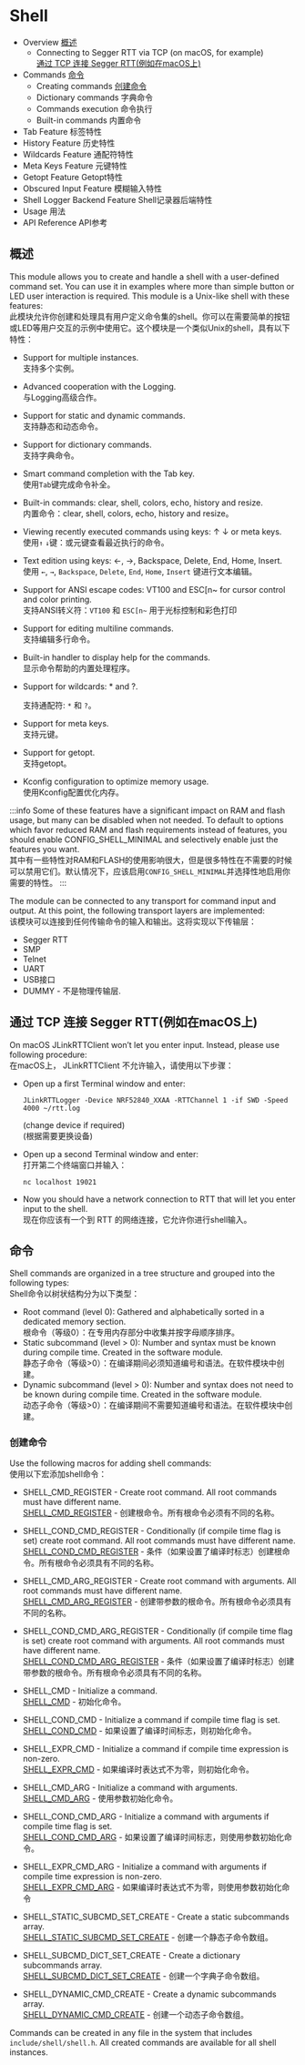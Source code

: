 # Shell

* Overview [概述](#overview)
  - Connecting to Segger RTT via TCP (on macOS, for example)  
    [通过 TCP 连接 Segger RTT(例如在macOS上)](#ctsrvt)
* Commands [命令](#commands)
  - Creating commands
    [创建命令](#createcommands)
  - Dictionary commands
    字典命令
  - Commands execution
    命令执行
  - Built-in commands
    内置命令
* Tab Feature 标签特性
* History Feature 历史特性
* Wildcards Feature 通配符特性
* Meta Keys Feature 元键特性
* Getopt Feature Getopt特性
* Obscured Input Feature 模糊输入特性
* Shell Logger Backend Feature Shell记录器后端特性
* Usage 用法
* API Reference API参考

## <span id="overview">概述</span>

This module allows you to create and handle a shell with a user-defined command set. You can use it in examples where more than simple button or LED user interaction is required. This module is a Unix-like shell with these features:  
此模块允许你创建和处理具有用户定义命令集的shell。你可以在需要简单的按钮或LED等用户交互的示例中使用它。这个模块是一个类似Unix的shell，具有以下特性：

* Support for multiple instances.  
    支持多个实例。
* Advanced cooperation with the Logging.  
    与Logging高级合作。
* Support for static and dynamic commands.  
    支持静态和动态命令。
* Support for dictionary commands.  
    支持字典命令。
* Smart command completion with the Tab key.  
    使用`Tab`键完成命令补全。
* Built-in commands: clear, shell, colors, echo, history and resize.  
    内置命令：clear, shell, colors, echo, history and resize。
* Viewing recently executed commands using keys: ↑ ↓ or meta keys.  
    使用`↑` `↓`键：或元键查看最近执行的命令。
* Text edition using keys: ←, →, Backspace, Delete, End, Home, Insert.  
    使用 `←`, `→`, `Backspace`, `Delete`, `End`, `Home`, `Insert` 键进行文本编辑。  
* Support for ANSI escape codes: VT100 and ESC[n~ for cursor control and color printing.  
    支持ANSI转义符：`VT100` 和 `ESC[n~` 用于光标控制和彩色打印
* Support for editing multiline commands.  
    支持编辑多行命令。
* Built-in handler to display help for the commands.  
    显示命令帮助的内置处理程序。
* Support for wildcards: * and ?.  

    支持通配符: `*` 和 `?`。
* Support for meta keys.  
    支持元键。
* Support for getopt.  
    支持getopt。
* Kconfig configuration to optimize memory usage.  
   使用Kconfig配置优化内存。

:::info
 Some of these features have a significant impact on RAM and flash usage, but many can be disabled when not needed. To default to options which favor reduced RAM and flash requirements instead of features, you should enable CONFIG_SHELL_MINIMAL and selectively enable just the features you want.  
 其中有一些特性对RAM和FLASH的使用影响很大，但是很多特性在不需要的时候可以禁用它们。默认情况下，应该启用`CONFIG_SHELL_MINIMAL`并选择性地启用你需要的特性。
:::

The module can be connected to any transport for command input and output. At this point, the following transport layers are implemented:  
该模块可以连接到任何传输命令的输入和输出。这将实现以下传输层：

* Segger RTT
* SMP
* Telnet
* UART
* USB接口
* DUMMY - 不是物理传输层.

## <span id="ctsrvt">通过 TCP 连接 Segger RTT(例如在macOS上)</span>

On macOS JLinkRTTClient won’t let you enter input. Instead, please use following procedure:  
在macOS上， JLinkRTTClient 不允许输入，请使用以下步骤：

* Open up a first Terminal window and enter:  
  ```
  JLinkRTTLogger -Device NRF52840_XXAA -RTTChannel 1 -if SWD -Speed 4000 ~/rtt.log
  ```
  (change device if required)  
  (根据需要更换设备)

* Open up a second Terminal window and enter:  
  打开第二个终端窗口并输入：
  ```
  nc localhost 19021
  ```

* Now you should have a network connection to RTT that will let you enter input to the shell.  
  现在你应该有一个到 RTT 的网络连接，它允许你进行shell输入。

## <span id="commands">命令</span>

Shell commands are organized in a tree structure and grouped into the following types:  
Shell命令以树状结构分为以下类型：

* Root command (level 0): Gathered and alphabetically sorted in a dedicated memory section.  
    根命令（等级0）：在专用内存部分中收集并按字母顺序排序。
* Static subcommand (level > 0): Number and syntax must be known during compile time. Created in the software module.  
    静态子命令（等级>0）：在编译期间必须知道编号和语法。在软件模块中创建。
* Dynamic subcommand (level > 0): Number and syntax does not need to be known during compile time. Created in the software module.  
    动态子命令（等级>0）：在编译期间不需要知道编号和语法。在软件模块中创建。

### <span id="createcommands">创建命令</span>

Use the following macros for adding shell commands:  
使用以下宏添加shell命令：

* SHELL_CMD_REGISTER - Create root command. All root commands must have different name.  
  [SHELL_CMD_REGISTER](https://docs.zephyrproject.org/2.7.0/reference/shell/index.html#c.SHELL_CMD_REGISTER) - 创建根命令。所有根命令必须有不同的名称。

* SHELL_COND_CMD_REGISTER - Conditionally (if compile time flag is set) create root command. All root commands must have different name.  
  [SHELL_COND_CMD_REGISTER](https://docs.zephyrproject.org/2.7.0/reference/shell/index.html#c.SHELL_COND_CMD_REGISTER) - 条件（如果设置了编译时标志）创建根命令。所有根命令必须具有不同的名称。

* SHELL_CMD_ARG_REGISTER - Create root command with arguments. All root commands must have different name.  
  [SHELL_CMD_ARG_REGISTER](https://docs.zephyrproject.org/2.7.0/reference/shell/index.html#c.SHELL_CMD_ARG_REGISTER) - 创建带参数的根命令。所有根命令必须具有不同的名称。

* SHELL_COND_CMD_ARG_REGISTER - Conditionally (if compile time flag is set) create root command with arguments. All root commands must have different name.  
  [SHELL_COND_CMD_ARG_REGISTER](https://docs.zephyrproject.org/2.7.0/reference/shell/index.html#c.SHELL_COND_CMD_ARG_REGISTER) - 条件（如果设置了编译时标志）创建带参数的根命令。所有根命令必须具有不同的名称。

* SHELL_CMD - Initialize a command.  
  [SHELL_CMD](https://docs.zephyrproject.org/2.7.0/reference/shell/index.html#c.SHELL_CMD) - 初始化命令。
* SHELL_COND_CMD - Initialize a command if compile time flag is set.  
  [SHELL_COND_CMD](https://docs.zephyrproject.org/2.7.0/reference/shell/index.html#c.SHELL_COND_CMD) - 如果设置了编译时间标志，则初始化命令。

* SHELL_EXPR_CMD - Initialize a command if compile time expression is non-zero.  
  [SHELL_EXPR_CMD](https://docs.zephyrproject.org/2.7.0/reference/shell/index.html#c.SHELL_EXPR_CMD) - 如果编译时表达式不为零，则初始化命令。

* SHELL_CMD_ARG - Initialize a command with arguments.  
  [SHELL_CMD_ARG](https://docs.zephyrproject.org/2.7.0/reference/shell/index.html#c.SHELL_CMD_ARG) - 使用参数初始化命令。

* SHELL_COND_CMD_ARG - Initialize a command with arguments if compile time flag is set.  
  [SHELL_COND_CMD_ARG](https://docs.zephyrproject.org/2.7.0/reference/shell/index.html#c.SHELL_COND_CMD_ARG) - 如果设置了编译时间标志，则使用参数初始化命令。

* SHELL_EXPR_CMD_ARG - Initialize a command with arguments if compile time expression is non-zero.  
  [SHELL_EXPR_CMD_ARG](https://docs.zephyrproject.org/2.7.0/reference/shell/index.html#c.SHELL_EXPR_CMD_ARG) - 如果编译时表达式不为零，则使用参数初始化命令

* SHELL_STATIC_SUBCMD_SET_CREATE - Create a static subcommands array.  
  [SHELL_STATIC_SUBCMD_SET_CREATE](https://docs.zephyrproject.org/2.7.0/reference/shell/index.html#c.SHELL_STATIC_SUBCMD_SET_CREATE) - 创建一个静态子命令数组。

* SHELL_SUBCMD_DICT_SET_CREATE - Create a dictionary subcommands array.  
  [SHELL_SUBCMD_DICT_SET_CREATE](https://docs.zephyrproject.org/2.7.0/reference/shell/index.html#c.SHELL_SUBCMD_DICT_SET_CREATE) - 创建一个字典子命令数组。

* SHELL_DYNAMIC_CMD_CREATE - Create a dynamic subcommands array.  
  [SHELL_DYNAMIC_CMD_CREATE](https://docs.zephyrproject.org/2.7.0/reference/shell/index.html#c.SHELL_DYNAMIC_CMD_CREATE) - 创建一个动态子命令数组。

Commands can be created in any file in the system that includes `include/shell/shell.h`. All created commands are available for all shell instances.